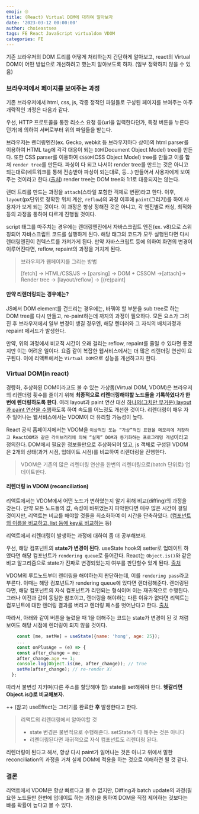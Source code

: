 ```yaml
---
emoji: 🙄
title: (React) Virtual DOM에 대하여 알아보자
date: '2023-03-12 00:00:00'
author: choieastsea
tags: FE React JavaScript virtualdom VDOM
categories: FE
---
```




기존 브라우저의 DOM 트리를 어떻게 처리하는지 간단하게 알아보고, react의 Virtual DOM이 어떤 방법으로 개선하려고 했는지 알아보도록 하자. (일부 정확하지 않을 수 있음)

### 브라우저에서 페이지를 보여주는 과정

기존 브라우저에서 html, css, js, 각종 정적인 파일들로 구성된 페이지를 보여주는 아주 개략적인 과정은 다음과 같다.

우선, HTTP 프로토콜을 통한 리소스 요청 등(url을 입력한다던가, 특정 버튼을 누른다던가)에 의하여 서버로부터 위의 파일들을 받는다.

브라우저는 렌더링엔진(ex. Gecko, webkit 등 브라우저마다 상이)의 html parser를 이용하여 HTML tag에 각각 대응이 되는 `DOM`(Document Object Model) tree를 만든다. 또한 CSS parser를 이용하여 `CSSOM`(CSS Object Model) tree를 만들고 이를 합쳐 `render tree`를 만든다. 파싱이 다 되고 나서야 render tree를 만드는 것은 아니고 되는대로(네트워크를 통해 전송받아 파싱이 되는대로, 등...) 만들어서 사용자에게 보여주는 것이라고 한다.([출처](https://d2.naver.com/helloworld/59361)) render tree는 DOM tree와 1:1로 대응되지는 않는다. 

렌더 트리를 만드는 과정을 `attach`(스타일 포함한 객체로 변환)라고 한다. 이후,  `layout`(px단위로 정확한 위치 계산, `reflow`)의 과정 이후에 `paint`(그리기)를 하여 사용자가 보게 되는 것이다. 이 과정은 항상 정해진 것은 아니고, 각 엔진별로 캐싱, 최적화 등의 과정을 통하여 다르게 진행될 것이다.

script 태그를 마주치는 경우에는 렌더링엔진에서 자바스크립트 엔진(ex. v8)으로 스위칭되어 자바스크립트 코드를 실행하게 된다. 해당 태그의 코드가 모두 실행된다면 다시 렌더링엔진이 컨텍스트를 가져가게 된다. 만약 자바스크립트 등에 의하여 화면의 변경이 이루어진다면, reflow, repaint의 과정을 거치게 된다.

> 브라우저가 웹페이지를 그리는 방법
>
> [fetch] -> HTML/CSS/JS -> [parsing] -> DOM + CSSOM ->[attach]-> Render tree -> [layout/reflow] -> [(re)paint]

#### 만약 리렌더링되는 경우에는?

JS에서 DOM element를 건드리는 경우에는, 바꿔야 할 부분을 sub tree로 하는 DOM tree를 다시 만들고, re-paint하는데 까지의 과정이 필요하다. 모든 요소가 그려진 후 브라우저에서 일부 변경이 생길 경우엔, 해당 렌더러와 그 자식의 배치과정과 repaint 메서드가 발생한다. 

만약, 위의 과정에서 비교적 시간이 오래 걸리는 reflow, repaint를 줄일 수 있다면 좋겠지만 이는 어려운 일이다. 요즘 같이 복잡한 웹서비스에서는 더 많은 리렌더링 연산이 요구된다. 이에 리액트에서는 `Virtual DOM`으로 성능을 개선하고자 한다.



### Virtual DOM(in react)

경량화, 추상화된 DOM이라고도 볼 수 있는 가상돔(Virtual DOM, VDOM)은 브라우저의 리렌더링 횟수를 줄이기 위해 **최종적으로 리렌더링해야할 노드들을 기록하였다가 한번에 렌더링하도록 한다**. 여러 layout과 paint 연산 대신 <u>하나의(그치만 무거운) layout과 paint 연산을 수행</u>하도록 하여 속도를 어느정도 개선한 것이다. 리렌더링이 매우 자주 일어나는 웹서비스에서는 VDOM이 더 유리할 가능성이 높다.

React 공식 홈페이지에서는 VDOM을 `이상적인 또는 “가상”적인 표현을 메모리에 저장하고 ReactDOM과 같은 라이브러리에 의해 “실제” DOM과 동기화하는 프로그래밍 개념`이라고 정의한다. DOM에서 필요한 정보들만으로 추상화되어 있고, js 객체로 구성된 VDOM은 2개의 상태(과거 시점, 업데이트 시점)를 비교하여 리렌더링을 진행한다.

> VDOM은 기존의 많은 리렌더링 연산을 한번의 리렌더링으로(batch 단위로) 업데이트한다.

#### 리렌더링 in VDOM (reconciliation)

리액트에서는 VDOM에서 어떤 노드가 변하였는지 알기 위해 비교(diffing)의 과정을 갖는다. 만약 모든 노드들의 값, 속성이 바뀌었는지 파악한다면 매우 많은 시간이 걸릴 것이지만, 리액트는 비교를 해야할 것들을 최소화하여 이 시간을 단축하였다. (<u>컴포넌트의 이름을 비교하고, list 등에 key로 비교하는</u> 등)

리액트에서 리렌더링이 발생하는 과정에 대하여 좀 더 공부해보자.

우선, 해당 컴포넌트의 **state가 변경이 된다**. useState hook의 setter로 업데이트 하였다면 해당 컴포넌트가 `rendering queue`로 들어간다. React는 `Object.is()`와 같은 비교 알고리즘으로 state가 진짜로 변경되었는지 여부를 판단할수 있게 된다. [출처](https://ko.reactjs.org/docs/hooks-reference.html)

VDOM의 루트노드부터 렌더링을 해야하는지 판단하는데, 이를 `rendering pass`라고 부른다. 이때는 해당 컴포넌트가 rendering queue에 있다면 렌더링해준다. 렌더링된다면, 해당 컴포넌트의 자식 컴포넌트가 리턴되는 형식이며 이는 재귀적으로 수행된다. 그러나 이전과 값이 동일한 참조이고, 렌더링을 해야하는 다른 이유가 없다면 리액트는 컴포넌트에 대한 렌더링 결과를 버리고 렌더링 패스를 벗어난다고 한다. [출처](https://yceffort.kr/2022/04/deep-dive-in-react-rendering)

따라서, 아래와 같이 버튼을 눌렀을 때 1을 더해주는 코드는 state가 변경이 된 것 처럼 보여도 해당 시점에 렌더링이 되지 않을 것이다.

```javascript
	const [me, setMe] = useState({name: 'hong', age: 25});
	...
	const onPlusAge = (e) => {
    const after_change = me;
    after_change.age += 1;
    console.log(Object.is(me, after_change)); // true
    setMe(after_change); // re-render X!
  };
```

따라서 불변성 지키며(다른 주소를 할당해야 함) state를 set해줘야 한다. **헷갈리면 Object.is()로 비교해보자.**

++ (참고) useEffect는 그리기를 완료한 **후** 발생한다고 한다.

> 리액트의 리렌더링에서 알아야할 것
>
> - state 변경은 불변적으로 수행해준다. setState가 다 해주는 것은 아니다
> - 리렌더링된다면 재귀적으로 자식 컴포넌트도 리렌더링 된다.

리렌더링이 된다고 해서, 항상 다시 paint가 일어나는 것은 아니고 위에서 말한 reconciliation의 과정을 거쳐 실제 DOM에 적용을 하는 것으로 이해하면 될 것 같다.

### 결론

리액트에서 VDOM은 항상 빠르다고 볼 수 없지만, Diffing과 batch update의 과정(필요한 노드들만 한번에 업데이트 하는 과정)을 통하여 DOM을 직접 제어하는 것보다는 빠를 확률이 높다고 볼 수 있다.

